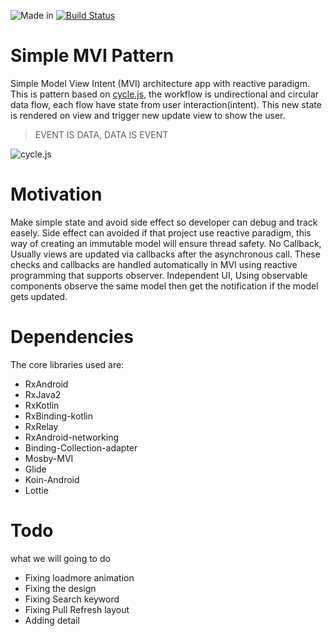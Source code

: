 ![Made in](https://img.shields.io/badge/made%20in-kotlin-blue.svg)
[![Build Status](https://travis-ci.org/Leviaran/Simple_MVI_Pattern.svg?branch=master)](https://travis-ci.org/Leviaran/Simple_MVI_Pattern)

# Simple MVI Pattern
Simple Model View Intent (MVI) architecture app with reactive paradigm. This is pattern based on [cycle.js](https://youtu.be/1zj7M1LnJV4), the workflow is undirectional and circular data flow, each flow have state from user interaction(intent). This new state is rendered on view and trigger new update view to show the user.

> EVENT IS DATA, DATA IS EVENT

![cycle.js](http://hannesdorfmann.com/images/mvi/mvi-cicle.png)

# Motivation
Make simple state and avoid side effect so developer can debug and track easely. Side effect can avoided if that project use reactive paradigm, this way of creating an immutable model will ensure thread safety. 
No Callback, Usually views are updated via callbacks after the asynchronous call. These checks and callbacks are handled automatically in MVI using reactive programming that supports observer.
Independent UI, Using observable components observe the same model then get the notification if the model gets updated.

# Dependencies
The core libraries used are:
* RxAndroid
* RxJava2
* RxKotlin
* RxBinding-kotlin
* RxRelay
* RxAndroid-networking
* Binding-Collection-adapter
* Mosby-MVI
* Glide
* Koin-Android
* Lottie

# Todo
what we will going to do
* Fixing loadmore animation
* Fixing the design
* Fixing Search keyword
* Fixing Pull Refresh layout
* Adding detail

